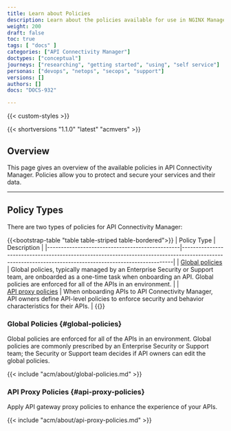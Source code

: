 ```yaml
---
title: Learn about Policies
description: Learn about the policies available for use in NGINX Management Suite API Connectivity Manager.
weight: 200
draft: false
toc: true
tags: [ "docs" ]
categories: ["API Connectivity Manager"]
doctypes: ["conceptual"]
journeys: ["researching", "getting started", "using", "self service"]
personas: ["devops", "netops", "secops", "support"]
versions: []
authors: []
docs: "DOCS-932"

---
```


{{< custom-styles >}}

{{< shortversions "1.1.0" "latest" "acmvers" >}}

## Overview

This page gives an overview of the available policies in API Connectivity Manager. Policies allow you to protect and secure your services and their data.

---

## Policy Types

There are two types of policies for API Connectivity Manager:

{{<bootstrap-table "table table-striped table-bordered">}}
| Policy Type                                    | Description                                                                                                                                             |
|------------------------------------------------|---------------------------------------------------------------------------------------------------------------------------------------------------------|
| [Global&nbsp;policies](#global-policies)       | Global policies, typically managed by an Enterprise Security or Support team, are onboarded as a one-time task when onboarding an API. Global policies are enforced for all of the APIs in an environment.                 |
| [API&nbsp;proxy&nbsp;policies](#api-proxy-policies) | When onboarding APIs to API Connectivity Manager, API owners define API-level policies to enforce security and behavior characteristics for their APIs. |
{{</bootstrap-table>}}

### Global Policies {#global-policies}

Global policies are enforced for all of the APIs in an environment. Global policies are commonly prescribed by an Enterprise Security or Support team; the Security or Support team decides if API owners can edit the global policies.

{{< include "acm/about/global-policies.md" >}}

### API Proxy Policies {#api-proxy-policies}

Apply API gateway proxy policies to enhance the experience of your APIs.

{{< include "acm/about/api-proxy-policies.md" >}}

